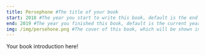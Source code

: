 ```yaml
---
title: Persephone #The title of your book
start: 2018 #The year you start to write this book, default is the end year.
end: 2019 #The year you finished this book, default is the current year.
img: /img/persehone.png #The cover of this book, which will be shown in the home slides and the book index page.
---
```

Your book introduction here!